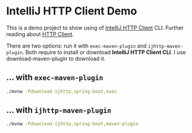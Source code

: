 # IntelliJ HTTP Client Demo

This is a demo project to show using of [IntelliJ HTTP Client][ijhttp] CLI.
Further reading about [HTTP Client][http-client].

There are two options: run it with `exec-maven-plugin` and `ijhttp-maven-plugin`.
Both require to install or download **IntelliJ HTTP Client CLI**.
I use download-maven-plugin to download it.

## … with `exec-maven-plugin`

```bash
./mvnw -Pdownload-ijhttp,spring-boot,exec
```

## … with `ijhttp-maven-plugin`

```bash
./mvnw -Pdownload-ijhttp,spring-boot,maven-plugin
```

[ijhttp]: https://www.jetbrains.com/help/idea/http-client-cli.html "HTTP Client CLI"

[http-client]: https://www.jetbrains.com/help/idea/http-client-in-product-code-editor.html "HTTP Client"

